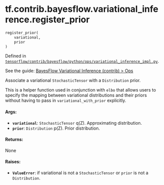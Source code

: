 <div itemscope itemtype="http://developers.google.com/ReferenceObject">
<meta itemprop="name" content="tf.contrib.bayesflow.variational_inference.register_prior" />
</div>

# tf.contrib.bayesflow.variational_inference.register_prior

``` python
register_prior(
    variational,
    prior
)
```



Defined in [`tensorflow/contrib/bayesflow/python/ops/variational_inference_impl.py`](https://www.tensorflow.org/code/tensorflow/contrib/bayesflow/python/ops/variational_inference_impl.py).

See the guide: [BayesFlow Variational Inference (contrib) > Ops](../../../../../../api_guides/python/contrib.bayesflow.variational_inference.md#Ops)

Associate a variational `StochasticTensor` with a `Distribution` prior.

This is a helper function used in conjunction with `elbo` that allows users
to specify the mapping between variational distributions and their priors
without having to pass in `variational_with_prior` explicitly.

#### Args:

* <b>`variational`</b>: `StochasticTensor` q(Z). Approximating distribution.
* <b>`prior`</b>: `Distribution` p(Z). Prior distribution.


#### Returns:

None


#### Raises:

* <b>`ValueError`</b>: if variational is not a `StochasticTensor` or `prior` is not
    a `Distribution`.